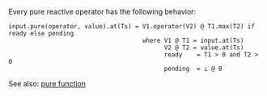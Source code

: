 Every pure reactive operator has the following behavior:

```pseudo
input.pure(operator, value).at(Ts) = V1.operator(V2) @ T1.max(T2) if ready else pending
                                     where V1 @ T1 = input.at(Ts)
                                           V2 @ T2 = value.at(Ts)
                                           ready    = T1 > 0 and T2 > 0
                                           pending  = ⊥ @ 0
```

See also: [pure function](https://en.wikipedia.org/wiki/Pure_function)


